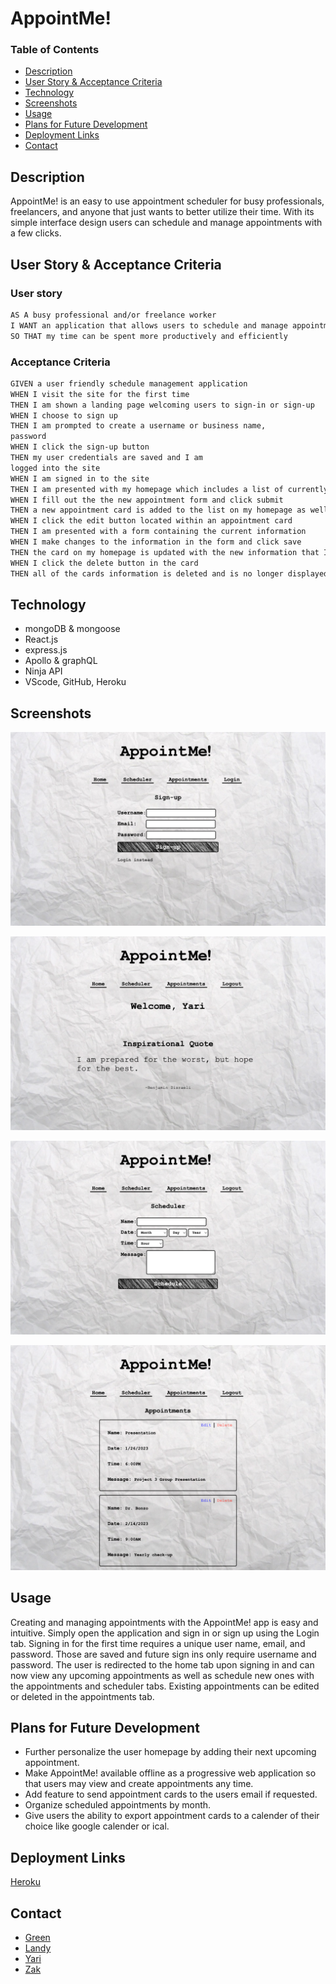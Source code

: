# AppointMe!

### Table of Contents
- [Description](#Description)
- [User Story & Acceptance Criteria](#User_Story_&_Acceptance_Criteria)
- [Technology](#Technology)
- [Screenshots](#Screenshots)
- [Usage](#Usage)
- [Plans for Future Development](#Plans_for_Future_Development)
- [Deployment Links](#Deployment_Links)
- [Contact](#Contact)

## Description
AppointMe! is an easy to use appointment scheduler for busy professionals, freelancers, and anyone that just wants to better utilize their time. With its simple interface design users can schedule and manage appointments with a few clicks.  

## User Story & Acceptance Criteria

### User story
```md 
AS A busy professional and/or freelance worker
I WANT an application that allows users to schedule and manage appointments with me as well as let me schedule and manage appointments with other users
SO THAT my time can be spent more productively and efficiently
```

### Acceptance Criteria
```md 
GIVEN a user friendly schedule management application
WHEN I visit the site for the first time
THEN I am shown a landing page welcoming users to sign-in or sign-up
WHEN I choose to sign up 
THEN I am prompted to create a username or business name, 
password
WHEN I click the sign-up button
THEN my user credentials are saved and I am 
logged into the site
WHEN I am signed in to the site 
THEN I am presented with my homepage which includes a list of currently scheduled appointment cards containing appointment information, edit, and delete buttons, as well as a form to schedule new appointments with other users
WHEN I fill out the the new appointment form and click submit
THEN a new appointment card is added to the list on my homepage as well as the user with whom it is scheduled
WHEN I click the edit button located within an appointment card
THEN I am presented with a form containing the current information 
WHEN I make changes to the information in the form and click save
THEN the card on my homepage is updated with the new information that I entered
WHEN I click the delete button in the card
THEN all of the cards information is deleted and is no longer displayed on the homepage
```

## Technology
- mongoDB & mongoose
- React.js
- express.js
- Apollo & graphQL
- Ninja API
- VScode, GitHub, Heroku

## Screenshots
![AppointMe! login](./client/src/assets/images/signup.png)

![AppointMe! welcome screen](./client/src/assets/images/welcome.png)

![AppointMe! scheduler](./client/src/assets/images/scheduler.png)

![AppointMe! appointments](./client/src/assets/images/appointments.png)

## Usage
Creating and managing appointments with the AppointMe! app is easy and intuitive. Simply open the application and sign in or sign up using the Login tab. Signing in for the first time requires a unique user name, email, and password. Those are saved and future sign ins only require username and password. The user is redirected to the home tab upon signing in and can now view any upcoming appointments as well as schedule new ones with the appointments and scheduler tabs. Existing appointments can be edited or deleted in the appointments tab.

## Plans for Future Development
- Further personalize the user homepage by adding their next upcoming appointment.
- Make AppointMe! available offline as a progressive web application so that users may view and create appointments any time.
- Add feature to send appointment cards to the users email if requested.
- Organize scheduled appointments by month.
- Give users the ability to export appointment cards to a calender of their choice like google calender or ical.

## Deployment Links
[Heroku](https://appoint-me.herokuapp.com/)

## Contact
- [Green](https://github.com/mrgreen12375)
- [Landy](https://github.com/Landycodes)
- [Yari](https://github.com/FixieGemini)
- [Zak](https://github.com/taylorzak)